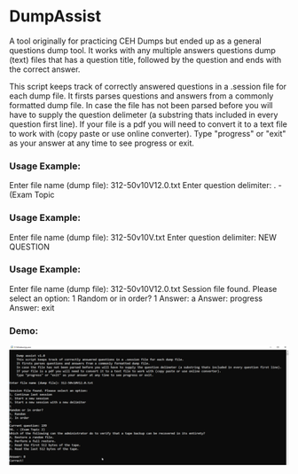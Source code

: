 # DumpAssist
A tool originally for practicing CEH Dumps but ended up as a general questions dump tool.
It works with any multiple answers questions dump (text) files that has a question title, followed by the question and ends with the correct answer.

This script keeps track of correctly answered questions in a .session file for each dump file.
It firsts parses questions and answers from a commonly formatted dump file.
In case the file has not been parsed before you will have to supply the question delimeter (a substring thats included in every question first line).
If your file is a pdf you will need to convert it to a text file to work with (copy paste or use online converter).
Type "progress" or "exit" as your answer at any time to see progress or exit.

### Usage Example:
Enter file name (dump file): 312-50v10V12.0.txt
Enter question delimiter: . - (Exam Topic

### Usage Example:
Enter file name (dump file): 312-50v10V.txt
Enter question delimiter: NEW QUESTION

### Usage Example:
Enter file name (dump file): 312-50v10V12.0.txt
Session file found. Please select an option: 1
Random or in order? 1
Answer: a
Answer: progress
Answer: exit

### Demo:
![example image](https://github.com/Argentix03/DumpAssist/raw/main/usage-example.png?raw=true)
